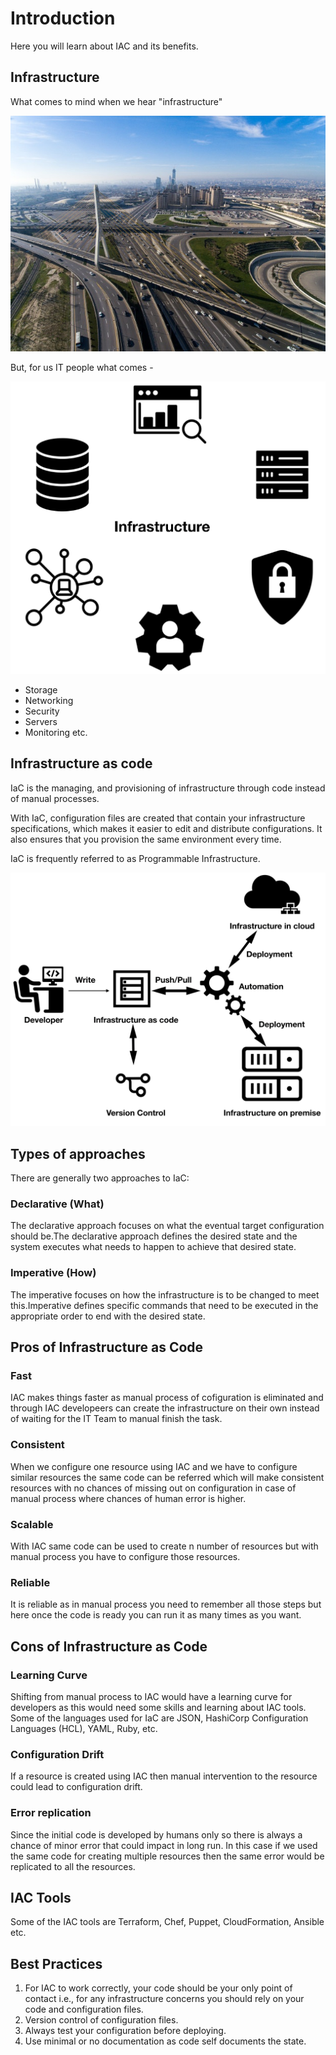 # Introduction

Here you will learn about IAC and its benefits.

## Infrastructure

What comes to mind when we hear "infrastructure"

![infrastructure](infrastructure.jpg)

But, for us IT people what comes -

![infra](infra.png)

- Storage
- Networking
- Security
- Servers
- Monitoring etc.

## Infrastructure as code

IaC is the managing, and provisioning of infrastructure through code instead of manual processes.

With IaC, configuration files are created that contain your infrastructure specifications, which makes it easier to edit and distribute configurations. It also ensures that you provision the same environment every time.

IaC is frequently referred to as Programmable Infrastructure.

![iac](iac.png)

## Types of approaches

There are generally two approaches to IaC:

### Declarative (What)

The declarative approach focuses on what the eventual target configuration should be.The declarative approach defines the desired state and the system executes what needs to happen to achieve that desired state.

### Imperative (How)

The imperative focuses on how the infrastructure is to be changed to meet this.Imperative defines specific commands that need to be executed in the appropriate order to end with the desired state.

## Pros of Infrastructure as Code

### Fast
IAC makes things faster as manual process of cofiguration is eliminated and through IAC developeers can create the infrastructure on their own instead of waiting for the IT Team to manual finish the task.

### Consistent
When we configure one resource using IAC and we have to configure similar resources the same code can be referred which will make consistent resources with no chances of missing out on configuration in case of manual process where chances of human error is higher.

### Scalable
With IAC same code can be used to create n number of resources but with manual process you have to configure those resources. 

### Reliable
It is reliable as in manual process you need to remember all those steps but here once the code is ready you can run it as many times as you want.

## Cons of Infrastructure as Code

### Learning Curve
Shifting from manual process to IAC would have a learning curve for developers as this would need some skills and learning about IAC tools. Some of the languages used for IaC are JSON, HashiCorp Configuration Languages (HCL), YAML, Ruby, etc.

### Configuration Drift
If a resource is created using IAC then manual intervention to the resource could lead to configuration drift.

### Error replication 
Since the initial code is developed by humans only so there is always a chance of minor error that could impact in long run. In this case if we used the same code for creating multiple resources then the same error would be replicated to all the resources.

## IAC Tools

Some of the IAC tools are Terraform, Chef, Puppet, CloudFormation, Ansible etc.

## Best Practices

1. For IAC to work correctly, your code should be your only point of contact i.e., for any infrastructure concerns you should rely on your code and configuration files.
2. Version control of configuration files.
3. Always test your configuration before deploying.
4. Use minimal or no documentation as code self documents the state.





